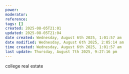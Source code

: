 ```yaml
---
power: 
moderator:
reference:
tags: []
created: 2025-08-05T21:01
updated: 2025-08-05T21:04
date created: Wednesday, August 6th 2025, 1:01:57 am
date modified: Wednesday, August 6th 2025, 2:05:14 am
time created: Wednesday, August 6th 2025, 1:01:57 am
last update: Thursday, August 7th 2025, 9:27:16 pm
---
```


college
real estate
